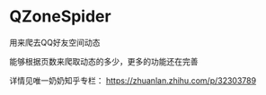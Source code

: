 # QZoneSpider

用来爬去QQ好友空间动态

能够根据页数来爬取动态的多少，更多的功能还在完善

详情见唯一奶奶知乎专栏： https://zhuanlan.zhihu.com/p/32303789
